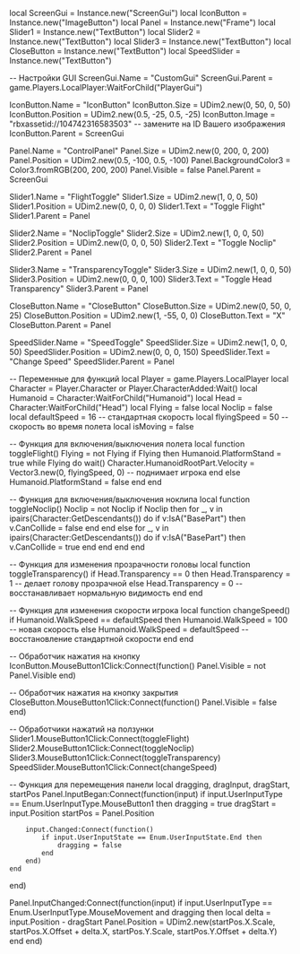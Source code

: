 local ScreenGui = Instance.new("ScreenGui")
local IconButton = Instance.new("ImageButton")
local Panel = Instance.new("Frame")
local Slider1 = Instance.new("TextButton")
local Slider2 = Instance.new("TextButton")
local Slider3 = Instance.new("TextButton")
local CloseButton = Instance.new("TextButton")
local SpeedSlider = Instance.new("TextButton")

-- Настройки GUI
ScreenGui.Name = "CustomGui"
ScreenGui.Parent = game.Players.LocalPlayer:WaitForChild("PlayerGui")

IconButton.Name = "IconButton"
IconButton.Size = UDim2.new(0, 50, 0, 50)
IconButton.Position = UDim2.new(0.5, -25, 0.5, -25)
IconButton.Image = "rbxassetid://104742316583503" -- замените на ID Вашего изображения
IconButton.Parent = ScreenGui

Panel.Name = "ControlPanel"
Panel.Size = UDim2.new(0, 200, 0, 200)
Panel.Position = UDim2.new(0.5, -100, 0.5, -100)
Panel.BackgroundColor3 = Color3.fromRGB(200, 200, 200)
Panel.Visible = false
Panel.Parent = ScreenGui

Slider1.Name = "FlightToggle"
Slider1.Size = UDim2.new(1, 0, 0, 50)
Slider1.Position = UDim2.new(0, 0, 0, 0)
Slider1.Text = "Toggle Flight"
Slider1.Parent = Panel

Slider2.Name = "NoclipToggle"
Slider2.Size = UDim2.new(1, 0, 0, 50)
Slider2.Position = UDim2.new(0, 0, 0, 50)
Slider2.Text = "Toggle Noclip"
Slider2.Parent = Panel

Slider3.Name = "TransparencyToggle"
Slider3.Size = UDim2.new(1, 0, 0, 50)
Slider3.Position = UDim2.new(0, 0, 0, 100)
Slider3.Text = "Toggle Head Transparency"
Slider3.Parent = Panel

CloseButton.Name = "CloseButton"
CloseButton.Size = UDim2.new(0, 50, 0, 25)
CloseButton.Position = UDim2.new(1, -55, 0, 0)
CloseButton.Text = "X"
CloseButton.Parent = Panel

SpeedSlider.Name = "SpeedToggle"
SpeedSlider.Size = UDim2.new(1, 0, 0, 50)
SpeedSlider.Position = UDim2.new(0, 0, 0, 150)
SpeedSlider.Text = "Change Speed"
SpeedSlider.Parent = Panel

-- Переменные для функций
local Player = game.Players.LocalPlayer
local Character = Player.Character or Player.CharacterAdded:Wait()
local Humanoid = Character:WaitForChild("Humanoid")
local Head = Character:WaitForChild("Head")
local Flying = false
local Noclip = false
local defaultSpeed = 16 -- стандартная скорость
local flyingSpeed = 50 -- скорость во время полета
local isMoving = false

-- Функция для включения/выключения полета
local function toggleFlight()
    Flying = not Flying
    if Flying then
        Humanoid.PlatformStand = true
        while Flying do
            wait()
            Character.HumanoidRootPart.Velocity = Vector3.new(0, flyingSpeed, 0) -- поднимает игрока
        end
    else
        Humanoid.PlatformStand = false
    end
end

-- Функция для включения/выключения ноклипа
local function toggleNoclip()
    Noclip = not Noclip
    if Noclip then
        for _, v in ipairs(Character:GetDescendants()) do
            if v:IsA("BasePart") then
                v.CanCollide = false
            end
        end
    else
        for _, v in ipairs(Character:GetDescendants()) do
            if v:IsA("BasePart") then
                v.CanCollide = true
            end
        end
    end
end

-- Функция для изменения прозрачности головы
local function toggleTransparency()
    if Head.Transparency == 0 then
        Head.Transparency = 1 -- делает голову прозрачной
    else
        Head.Transparency = 0 -- восстанавливает нормальную видимость
    end
end

-- Функция для изменения скорости игрока
local function changeSpeed()
    if Humanoid.WalkSpeed == defaultSpeed then
        Humanoid.WalkSpeed = 100 -- новая скорость
    else
        Humanoid.WalkSpeed = defaultSpeed -- восстановление стандартной скорости
    end
end

-- Обработчик нажатия на кнопку
IconButton.MouseButton1Click:Connect(function()
    Panel.Visible = not Panel.Visible
end)

-- Обработчик нажатия на кнопку закрытия
CloseButton.MouseButton1Click:Connect(function()
    Panel.Visible = false
end)

-- Обработчики нажатий на ползунки
Slider1.MouseButton1Click:Connect(toggleFlight)
Slider2.MouseButton1Click:Connect(toggleNoclip)
Slider3.MouseButton1Click:Connect(toggleTransparency)
SpeedSlider.MouseButton1Click:Connect(changeSpeed)

-- Функция для перемещения панели
local dragging, dragInput, dragStart, startPos
Panel.InputBegan:Connect(function(input)
    if input.UserInputType == Enum.UserInputType.MouseButton1 then
        dragging = true
        dragStart = input.Position
        startPos = Panel.Position
        
        input.Changed:Connect(function()
            if input.UserInputState == Enum.UserInputState.End then
                dragging = false
            end
        end)
    end
end)

Panel.InputChanged:Connect(function(input)
    if input.UserInputType == Enum.UserInputType.MouseMovement and dragging then
        local delta = input.Position - dragStart
        Panel.Position = UDim2.new(startPos.X.Scale, startPos.X.Offset + delta.X, startPos.Y.Scale, startPos.Y.Offset + delta.Y)
    end
end)
